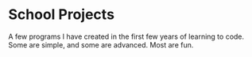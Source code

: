 # School Projects
A few programs I have created in the first few years of learning to code. Some are simple, and some are advanced. Most are fun.

